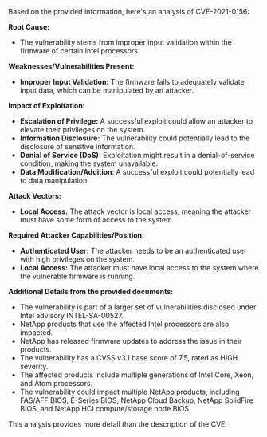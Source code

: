 Based on the provided information, here's an analysis of CVE-2021-0156:

**Root Cause:**

*   The vulnerability stems from improper input validation within the firmware of certain Intel processors.

**Weaknesses/Vulnerabilities Present:**

*   **Improper Input Validation:** The firmware fails to adequately validate input data, which can be manipulated by an attacker.

**Impact of Exploitation:**

*   **Escalation of Privilege:** A successful exploit could allow an attacker to elevate their privileges on the system.
*   **Information Disclosure:** The vulnerability could potentially lead to the disclosure of sensitive information.
*   **Denial of Service (DoS):** Exploitation might result in a denial-of-service condition, making the system unavailable.
*   **Data Modification/Addition**: A successful exploit could potentially lead to data manipulation.

**Attack Vectors:**

*   **Local Access:** The attack vector is local access, meaning the attacker must have some form of access to the system.

**Required Attacker Capabilities/Position:**

*   **Authenticated User:** The attacker needs to be an authenticated user with high privileges on the system.
*   **Local Access:** The attacker must have local access to the system where the vulnerable firmware is running.

**Additional Details from the provided documents:**

*   The vulnerability is part of a larger set of vulnerabilities disclosed under Intel advisory INTEL-SA-00527.
*   NetApp products that use the affected Intel processors are also impacted.
*   NetApp has released firmware updates to address the issue in their products.
*   The vulnerability has a CVSS v3.1 base score of 7.5, rated as HIGH severity.
*   The affected products include multiple generations of Intel Core, Xeon, and Atom processors.
*   The vulnerability could impact multiple NetApp products, including FAS/AFF BIOS, E-Series BIOS, NetApp Cloud Backup, NetApp SolidFire BIOS, and NetApp HCI compute/storage node BIOS.

This analysis provides more detail than the description of the CVE.